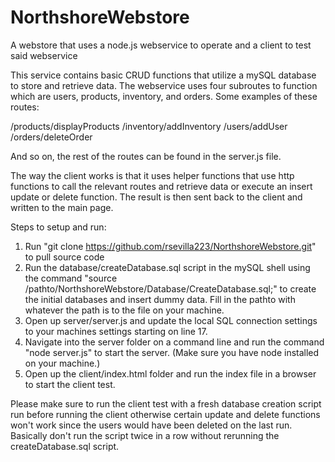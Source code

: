 # NorthshoreWebstore
A webstore that uses a node.js webservice to operate and a client to test said webservice

This service contains basic CRUD functions that utilize a mySQL database to store and retrieve data.
The webservice uses four subroutes to function which are users, products, inventory, and orders. Some examples of these routes:

/products/displayProducts
/inventory/addInventory
/users/addUser
/orders/deleteOrder

And so on, the rest of the routes can be found in the server.js file.

The way the client works is that it uses helper functions that use http functions to call the relevant routes and retrieve
data or execute an insert update or delete function. The result is then sent back to the client and written to the main page.

Steps to setup and run:

1. Run "git clone https://github.com/rsevilla223/NorthshoreWebstore.git" to pull source code
2. Run the database/createDatabase.sql script in the mySQL shell using the command
"source /pathto/NorthshoreWebstore/Database/CreateDatabase.sql;" to create the initial databases and insert dummy data. Fill in the pathto with whatever the path is to the file on your machine.
3. Open up server/server.js and update the local SQL connection settings to your machines settings starting on line 17.
4. Navigate into the server folder on a command line and run the command "node server.js" to start the server.
(Make sure you have node installed on your machine.)
5. Open up the client/index.html folder and run the index file in a browser to start the client test.

Please make sure to run the client test with a fresh database creation script run before running the client otherwise certain update and delete functions won't work
since the users would have been deleted on the last run. Basically don't run the script twice in a row without rerunning the createDatabase.sql script.
